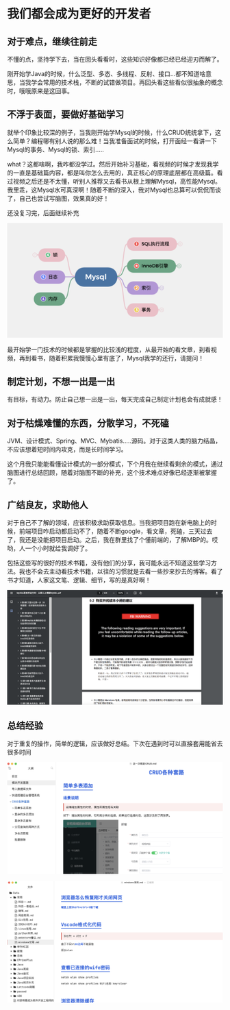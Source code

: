 # 我们都会成为更好的开发者
## 对于难点，继续往前走

不懂的点，坚持学下去，当在回头看看时，这些知识好像都已经已经迎刃而解了。

刚开始学Java的时候，什么泛型、多态、多线程、反射、接口...都不知道啥意思，当我学会常用的技术栈，不断的试错做项目。再回头看这些看似很抽象的概念时，哦哦原来是这回事。

## 不浮于表面，要做好基础学习

就举个印象比较深的例子，当我刚开始学Mysql的时候，什么CRUD统统拿下，这么简单？编程哪有别人说的那么难！当我准备面试的时候，打开面经一看讲一下Mysql的事务、Mysql的锁、索引.....



what？这都啥啊，我咋都没学过。然后开始补习基础，看视频的时候才发现我学的一直是基础篇内容，都是叫你怎么去用的，真正核心的原理底层都在高级篇。看过视频之后还是不太懂，听别人推荐又去看书从根上理解Mysql，高性能Mysql。我里乖，这Mysql水可真深啊！随着不断的深入，我对Mysql也总算可以侃侃而谈了，自己也尝试写脑图，效果真的好！

还没复习完，后面继续补充

![img](https://raw.githubusercontent.com/YuyanCai/imagebed/main/1666619127444-fa2f7aa3-7b74-408b-8d10-614338edba74.png)

最开始学一门技术的时候都是掌握的比较浅的程度，从最开始的看文章，到看视频，再到看书，随着积累我慢慢心里有底了，Mysql我学的还行，请提问！

## 制定计划，不想一出是一出

有目标，有动力。防止自己想一出是一出，每天完成自己制定计划也会有成就感！

## 对于枯燥难懂的东西，分散学习，不死磕

JVM、设计模式、Spring、MVC、Mybatis.....源码。对于这类人类的脑力结晶，不应该想着短时间内攻克，而是长时间学习。



这个月我只能能看懂设计模式的一部分模式，下个月我在继续看剩余的模式，通过脑图进行总结回顾，随着对脑图不断的补充，这个技术难点好像已经逐渐被掌握了。



## 广结良友，求助他人

对于自己不了解的领域，应该积极求助获取信息。当我把项目跑在新电脑上的时候，前端项目咋启动都启动不了，随着不断google，看文章，死磕，三天过去了，我还是没能把项目启动。之后，我在群里找了个懂前端的，了解MBP的。哎哟，人一个小时就给我调好了。

包括这些写的很好的技术书籍，没有他们的分享，我可能永远不知道这些学习方法。我也不会去主动看技术书籍，以往的习惯就是去看一些抄来抄去的博客。看了书才知道，人家这文笔、逻辑、细节，写的是真好啊！

![img](https://raw.githubusercontent.com/YuyanCai/imagebed/main/1666620473703-2598aca9-2032-447a-95b9-172112f22b81.png)



## 总结经验

对于重复的操作，简单的逻辑，应该做好总结。下次在遇到时可以直接套用能省去很多时间

![img](https://raw.githubusercontent.com/YuyanCai/imagebed/main/1666621144716-e7bd85a1-79f5-4498-a1c3-8c9605a65a4f.png)



![img](https://raw.githubusercontent.com/YuyanCai/imagebed/main/1666621035152-c196bc56-e403-4e07-8920-5e370a8b4fc4.png)
